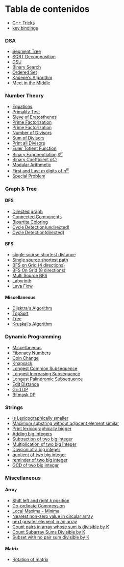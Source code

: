 # Tabla de contenidos
- [C++ Tricks](https://github.com/Perdente/Algorithms/blob/master/C%2B%2B%20Tricks.md)
- [key bindings](https://github.com/the-hyp0cr1t3/CC/blob/master/Sublime%20Text%20Setup.md#key-bindings)
### DSA
- [Segment Tree](https://github.com/Perdente/Algorithms/blob/master/Contest_Materials(DSA).md#segment-tree "seg-sum, seg-min, Inversion count")
- [SQRT Decomposition](https://github.com/Perdente/Algorithms/blob/master/Contest_Materials(DSA).md#sqrt-decompositionmos-algorithm "MO's algorithm")
- [DSU](https://github.com/Perdente/Algorithms/blob/master/Contest_Materials(DSA).md#dsu)
- [Binary Search](https://github.com/Perdente/Algorithms/blob/master/Contest_Materials(DSA).md#binary-search "bs on ans")
- [Ordered Set](https://github.com/Perdente/Algorithms/blob/master/Contest_Materials(DSA).md#ordered-set-ologn "policy based data structure")
- [Kadene's Algorithm](https://github.com/Perdente/Algorithms/blob/master/Contest_Materials(DSA).md#kadens-algorithm "maximum sub-array sum")
- [Meet in the Middle](https://github.com/Perdente/Algorithms/blob/master/Contest_Materials(DSA).md#meet-in-the-middle)

### Number Theory
- [Equations](https://github.com/Perdente/Algorithms/blob/master/Contest_Materials(number_theory).md#equations)
- [Primality Test](https://github.com/Perdente/Algorithms/blob/master/Contest_Materials(number_theory).md#primality-test-mathcalosqrtn "check a number is prime or not")
- [Sieve of Eratosthenes](https://github.com/Perdente/Algorithms/blob/master/Contest_Materials(number_theory).md#sieve-of-eratosthenes-mathcalomx-loglog-mx "calculate primes until mx")
- [Prime Factorization](https://github.com/Perdente/Algorithms/blob/master/Contest_Materials(number_theory).md#prime-factorization-mathcalosqrtn "calculate prime factors in sqrt(n)")
- [Prime Factorization](https://github.com/Perdente/Algorithms/blob/master/Contest_Materials(number_theory).md#prime-factorization-mathcalologn "calculate prime factors in sqrt(n)")
- [Number of Divisors](https://github.com/Perdente/Algorithms/blob/master/Contest_Materials(number_theory).md#number-of-divisors " n=16 -> {1,2,4,8,16}->5 ")
- [Sum of Divisors](https://github.com/Perdente/Algorithms/blob/master/Contest_Materials(number_theory).md#sum-of-divisors "n=16 -> {1+2+4+8+16}->31")
- [Print all Divisors](https://github.com/Perdente/Algorithms/blob/master/Contest_Materials(number_theory).md#print-all-divisors-mathcalosqrtn "n=16 -> {1,2,4,8,16}")
- [Euler Totient Function](https://github.com/Perdente/Algorithms/blob/master/Contest_Materials(number_theory).md#euler-totient-functionphi-function-mathcalosqrtn "Counts the number of integers 1 to n which are coprime to n.")
- [Binary Exponentiation,$n^p$](https://github.com/Perdente/Algorithms/blob/master/Contest_Materials(number_theory).md#binary-exponentiation "calculate a^b with mod or without")
- [Binary Coefficient,$nCr$](https://github.com/Perdente/Algorithms/blob/master/Contest_Materials(number_theory).md#binary-coefficient "calculate nCr with mod or without")
- [Modular Arithmetic](https://github.com/Perdente/Algorithms/blob/master/Contest_Materials(number_theory).md#modular-arithmetic)
- [First and Last $m$ digits of $n ^ m$](https://github.com/Perdente/Algorithms/blob/master/Contest_Materials(number_theory).md#first-and-last-m-digits-of-n--m)
- [Special Problem](https://github.com/Perdente/Algorithms/blob/master/Contest_Materials(number_theory).md#special-problem)

### Graph & Tree

#### DFS
- [Directed graph](https://github.com/Perdente/Algorithms/blob/master/Contest_Materials(Graph%26Tree).md#directed-graphhttpsvjudgenetproblemaizu-alds1_11_bauthorvupc)
- [Connected Components](https://github.com/Perdente/Algorithms/blob/master/Contest_Materials(Graph%26Tree).md#connected-components)
- [Bipartite Coloring](https://github.com/Perdente/Algorithms/blob/master/Contest_Materials(Graph%26Tree).md#bipartite-coloring)
- [Cycle Detection(undirected)](https://github.com/Perdente/Algorithms/blob/master/Contest_Materials(Graph%26Tree).md#cycle-detection-undirectedgraph)
- [Cycle Detection(directed)](https://github.com/Perdente/Algorithms/blob/master/Contest_Materials(Graph&Tree).md#cycle-detection-directedgraph)
 
#### BFS
- [single sourse shortest distance](https://github.com/Perdente/Algorithms/blob/master/Contest_Materials(Graph%26Tree).md#single-sourse-shortest-distance-httpsvjudgenetcontest475737problemg)
- [Single source shortest path](https://github.com/Perdente/Algorithms/blob/master/Contest_Materials(Graph%26Tree).md#single-source-shortest-path-httpscsesfiproblemsettask1667)
- [BFS on Grid (4 directions)](https://github.com/Perdente/Algorithms/blob/master/Contest_Materials(Graph%26Tree).md#bfs-on-grid-4-directions)
- [BFS On Grid (8 directions)](https://github.com/Perdente/Algorithms/blob/master/Contest_Materials(Graph%26Tree).md#bfs-on-grid-8-directions-httpsvjudgenetcontest475737problemq)
- [Multi Source BFS](https://github.com/Perdente/Algorithms/blob/master/Contest_Materials(Graph%26Tree).md#multi-source-bfshttpswwwcodechefcomproblemssnsocial)
- [Labyrinth](https://github.com/Perdente/Algorithms/blob/master/Contest_Materials(Graph%26Tree).md#labyrinthhttpscsesfiproblemsettask1193)
- [Lava Flow](https://github.com/Perdente/Algorithms/blob/master/Contest_Materials(Graph%26Tree).md#lava-flowhttpscsesfiproblemsettask1194)

#### Miscellaneous 
- [Dijsktra's Algorithm](https://github.com/Perdente/Algorithms/blob/master/Contest_Materials(Graph%26Tree).md#dijsktras-algorithm "shortest path")
- [TopSort](https://github.com/Perdente/Algorithms/blob/master/Contest_Materials(Graph&Tree).md#topsort "Khan's algo")
- [Tree](https://github.com/Perdente/Algorithms/blob/master/Contest_Materials(Graph%26Tree).md#tree "Subordinate of nodes,Tree Diameter,LCA(binary lifting)")
- [Kruskal's Algorithm](https://github.com/Perdente/Algorithms/blob/master/Contest_Materials(Graph&Tree).md#kruskals-algorithm-om-log-n "minimum spanning tree")

### Dynamic Programming
- [Miscellaneous](https://github.com/Perdente/Algorithms/blob/master/Dynamic%20Programming.md#basic)
- [Fibonacy Numbers](https://github.com/Perdente/Algorithms/blob/master/Dynamic%20Programming.md#fibonacy-numbers)
- [Coin Change](https://github.com/Perdente/Algorithms/blob/master/Dynamic%20Programming.md#coin-change)
- [Knapsack](https://github.com/Perdente/Algorithms/blob/master/Dynamic%20Programming.md#knapsack)
- [Longest Common Subsequence](https://github.com/Perdente/Algorithms/blob/master/Dynamic%20Programming.md#longest-common-subsequence)
- [Longest Increasing Subsequence](https://github.com/Perdente/Algorithms/blob/master/Dynamic%20Programming.md#longest-increasing-subsequence)
- [Longest Palindromic Subsequence](https://github.com/Perdente/Algorithms/blob/master/Dynamic%20Programming.md#longest-palindromic-subsequence)
- [Edit Distance](https://github.com/Perdente/Algorithms/blob/master/Dynamic%20Programming.md#edit-distance)
- [Grid DP](https://github.com/Perdente/Algorithms/blob/master/Dynamic%20Programming.md#grid-dp)
- [Bitmask DP](https://github.com/Perdente/Algorithms/blob/master/Dynamic%20Programming.md#bitmask-dp)

### Strings
- [is Lexicographically smaller](https://github.com/Perdente/Algorithms/blob/master/Big_Int.md#condition-for-a-string-to-be-lexicographically-smaller-than-b-string)
- [Maximum substring without adjacent element similar](https://github.com/Perdente/Algorithms/blob/master/Big_Int.md#maximum-subsequence-without-having-adjacent-character-similar)
- [Print lexicographically bigger](https://github.com/Perdente/Algorithms/blob/master/Big_Int.md#print-lexicographically-bigger-string)
- [Adding big integers](https://github.com/Perdente/Algorithms/blob/master/Big_Int.md#addition-of-two-big-integer-or-strings)
- [Subtraction of two big integer](https://github.com/Perdente/Algorithms/blob/master/Big_Int.md#subtraction-of-two-big-integer-or-strings)
- [Multiplication of two big integer](https://github.com/Perdente/Algorithms/blob/master/Big_Int.md#multiplication-of-two-big-integer-or-strings)
- [Division of a big integer](https://github.com/Perdente/Algorithms/blob/master/Big_Int.md#division-of-a-big-integer-or-string-with-an-integer)
- [quotient of two big integer](https://github.com/Perdente/Algorithms/blob/master/Big_Int.md#find-the-quotient-of-two-big-integer-or-strings)
- [reminder of two big integer](https://github.com/Perdente/Algorithms/blob/master/Big_Int.md#find-the-reminder-of-two-big-integer-or-strings)
- [GCD of two big integer](https://github.com/Perdente/Algorithms/blob/master/Big_Int.md#gcd-of-two-big-integer-or-strings)


### Miscellaneous
#### Array
- [Shift left and right $k$ position](https://github.com/Perdente/Algorithms/blob/master/Contest_Materials(Miscellaneous).md#shift-left-and-right)
- [Co-ordinate Compression](https://github.com/Perdente/Algorithms/blob/master/Contest_Materials(Miscellaneous).md#co-ordinate-compression)
- [Local Maxima - Minima](https://github.com/Perdente/Algorithms/blob/master/Contest_Materials(Miscellaneous).md#local-maxima---minima)
- [Nearest non-zero value in circular array](https://github.com/Perdente/Algorithms/blob/master/Contest_Materials(Miscellaneous).md#nearest-non-zero-value-in-circular-array)
- [next greater element in an array](https://github.com/Perdente/Algorithms/blob/master/Contest_Materials(Miscellaneous).md#next-greater-element-in-an-array)
- [Count pairs in array whose sum is divisible by K](https://github.com/Perdente/Algorithms/blob/master/Contest_Materials(Miscellaneous).md#count-pairs-in-array-whose-sum-is-divisible-by-k)
- [Count Subarray Sums Divisible by K](https://github.com/Perdente/Algorithms/blob/master/Contest_Materials(Miscellaneous).md#count-subarray-sums-divisible-by-k-httpsleetcodecomproblemssubarray-sums-divisible-by-k)
- [Subset with no pair sum divisible by K](https://github.com/Perdente/Algorithms/blob/master/Contest_Materials(Miscellaneous).md#subset-with-no-pair-sum-divisible-by-k)


#### Matrix
- [Rotation of matrix](https://github.com/Perdente/Algorithms/blob/master/Contest_Materials(Miscellaneous).md#rotation-of-matrix)
